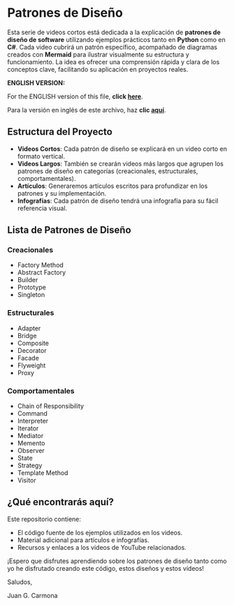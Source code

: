 
# Patrones de Diseño

Esta serie de videos cortos está dedicada a la explicación de **patrones de diseño de software** utilizando ejemplos prácticos tanto en **Python** como en **C#**. Cada video cubrirá un patrón específico, acompañado de diagramas creados con **Mermaid** para ilustrar visualmente su estructura y funcionamiento. La idea es ofrecer una comprensión rápida y clara de los conceptos clave, facilitando su aplicación en proyectos reales.

**ENGLISH VERSION:** 

For the ENGLISH version of this file, **click [here](README_ES.md)**. 

Para la versión en inglés de este archivo, haz **clic [aquí](README.md)**.

## Estructura del Proyecto

- **Videos Cortos**: Cada patrón de diseño se explicará en un video corto en formato vertical.
- **Videos Largos**: También se crearán videos más largos que agrupen los patrones de diseño en categorías (creacionales, estructurales, comportamentales).
- **Artículos**: Generaremos artículos escritos para profundizar en los patrones y su implementación.
- **Infografías**: Cada patrón de diseño tendrá una infografía para su fácil referencia visual.

## Lista de Patrones de Diseño

### Creacionales
- Factory Method
- Abstract Factory
- Builder
- Prototype
- Singleton

### Estructurales
- Adapter
- Bridge
- Composite
- Decorator
- Facade
- Flyweight
- Proxy

### Comportamentales
- Chain of Responsibility
- Command
- Interpreter
- Iterator
- Mediator
- Memento
- Observer
- State
- Strategy
- Template Method
- Visitor

## ¿Qué encontrarás aquí?

Este repositorio contiene:
- El código fuente de los ejemplos utilizados en los videos.
- Material adicional para artículos e infografías.
- Recursos y enlaces a los videos de YouTube relacionados.

¡Espero que disfrutes aprendiendo sobre los patrones de diseño tanto como yo he disfrutado creando este código, estos diseños y estos vídeos!


Saludos,

Juan G. Carmona